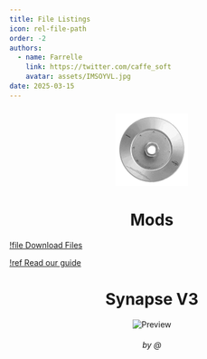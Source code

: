 ```yaml
---
title: File Listings
icon: rel-file-path	
order: -2
authors:
  - name: Farrelle
    link: https://twitter.com/caffe_soft
    avatar: assets/IMSOYVL.jpg
date: 2025-03-15
---
```


<h3 align="center">
  <img src="assets/ALBUM.gif" width="128" alt="YVL">
</h3>

<h1 align="center">Mods</h1>

[!file Download Files](https://github.com/fastdotspace/mods/archive/refs/heads/main.zip)

[!ref Read our guide](/mods/help.md)

<div align="center">

# Synapse V3

<img src="https://raw.githubusercontent.com/fastdotspace/mods/refs/heads/main/assets/Synapse/image.pngf" width="25" alt="Preview">

###### by @

</div>
